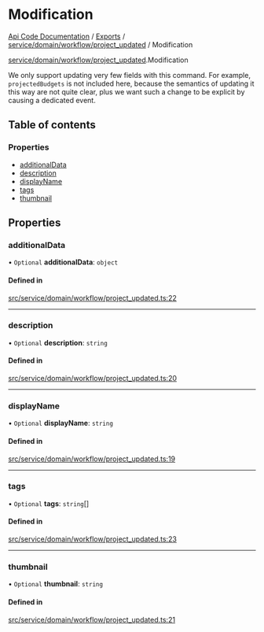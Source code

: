 # Modification
 
[Api Code Documentation](../README.md) / [Exports](../modules.md) / [service/domain/workflow/project\_updated](../modules/service_domain_workflow_project_updated.md) / Modification

[service/domain/workflow/project\_updated](../modules/service_domain_workflow_project_updated.md).Modification

We only support updating very few fields with this command. For example,
`projectedBudgets` is not included here, because the semantics of updating it this
way are not quite clear, plus we want such a change to be explicit by causing a
dedicated event.

## Table of contents

### Properties

- [additionalData](service_domain_workflow_project_updated.Modification.md#additionaldata)
- [description](service_domain_workflow_project_updated.Modification.md#description)
- [displayName](service_domain_workflow_project_updated.Modification.md#displayname)
- [tags](service_domain_workflow_project_updated.Modification.md#tags)
- [thumbnail](service_domain_workflow_project_updated.Modification.md#thumbnail)

## Properties

### additionalData

• `Optional` **additionalData**: `object`

#### Defined in

[src/service/domain/workflow/project_updated.ts:22](https://github.com/openkfw/TruBudget/blob/3b9e793/api/src/service/domain/workflow/project_updated.ts#L22)

___

### description

• `Optional` **description**: `string`

#### Defined in

[src/service/domain/workflow/project_updated.ts:20](https://github.com/openkfw/TruBudget/blob/3b9e793/api/src/service/domain/workflow/project_updated.ts#L20)

___

### displayName

• `Optional` **displayName**: `string`

#### Defined in

[src/service/domain/workflow/project_updated.ts:19](https://github.com/openkfw/TruBudget/blob/3b9e793/api/src/service/domain/workflow/project_updated.ts#L19)

___

### tags

• `Optional` **tags**: `string`[]

#### Defined in

[src/service/domain/workflow/project_updated.ts:23](https://github.com/openkfw/TruBudget/blob/3b9e793/api/src/service/domain/workflow/project_updated.ts#L23)

___

### thumbnail

• `Optional` **thumbnail**: `string`

#### Defined in

[src/service/domain/workflow/project_updated.ts:21](https://github.com/openkfw/TruBudget/blob/3b9e793/api/src/service/domain/workflow/project_updated.ts#L21)
